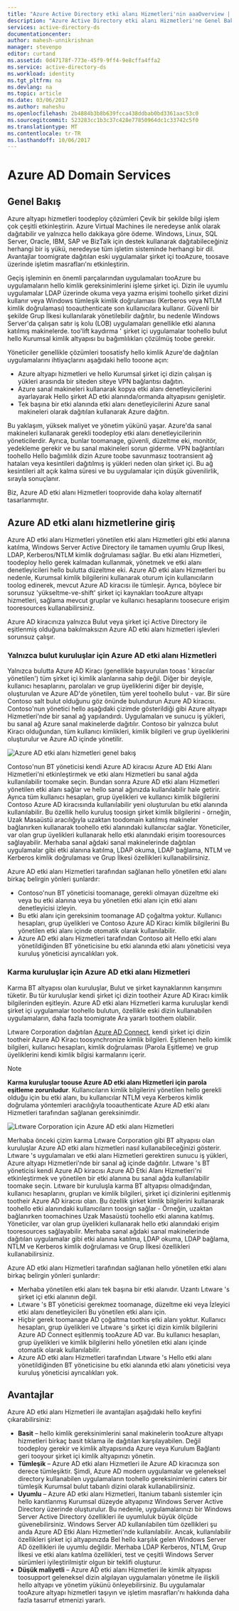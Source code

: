 ```yaml
---
title: "Azure Active Directory etki alanı Hizmetleri'nin aaaOverview | Microsoft Docs"
description: "Azure Active Directory etki alanı Hizmetleri'ne Genel Bakış"
services: active-directory-ds
documentationcenter: 
author: mahesh-unnikrishnan
manager: stevenpo
editor: curtand
ms.assetid: 0d47178f-773e-45f9-9ff4-9e8cffa4ffa2
ms.service: active-directory-ds
ms.workload: identity
ms.tgt_pltfrm: na
ms.devlang: na
ms.topic: article
ms.date: 03/06/2017
ms.author: maheshu
ms.openlocfilehash: 2b4884b3b8b639fcca438ddbab0bd3361aac53c0
ms.sourcegitcommit: 523283cc1b3c37c428e77850964dc1c33742c5f0
ms.translationtype: MT
ms.contentlocale: tr-TR
ms.lasthandoff: 10/06/2017
---
```

# <a name="azure-ad-domain-services"></a>Azure AD Domain Services
## <a name="overview"></a>Genel Bakış
Azure altyapı hizmetleri toodeploy çözümleri Çevik bir şekilde bilgi işlem çok çeşitli etkinleştirin. Azure Virtual Machines ile neredeyse anlık olarak dağıtabilir ve yalnızca hello dakikaya göre ödeme. Windows, Linux, SQL Server, Oracle, IBM, SAP ve BizTalk için destek kullanarak dağıtabileceğiniz herhangi bir iş yükü, neredeyse tüm işletim sisteminde herhangi bir dil. Avantajlar toomigrate dağıtılan eski uygulamalar şirket içi tooAzure, toosave üzerinde işletim masrafları'nı etkinleştirin.

Geçiş işleminin en önemli parçalarından uygulamaları tooAzure bu uygulamaların hello kimlik gereksinimlerini işleme şirket içi. Dizin ile uyumlu uygulamalar LDAP üzerinde okuma veya yazma erişimi toohello şirket dizini kullanır veya Windows tümleşik kimlik doğrulaması (Kerberos veya NTLM kimlik doğrulaması) tooauthenticate son kullanıcılara kullanır. Güvenli bir şekilde Grup İlkesi kullanılarak yönetilebilir dağıtılır, bu nedenle Windows Server'da çalışan satır iş kolu (LOB) uygulamaları genellikle etki alanına katılmış makinelerde. too'lift kaydırma ' şirket içi uygulamalar toohello bulut hello Kurumsal kimlik altyapısı bu bağımlılıkları çözülmüş toobe gerekir.

Yöneticiler genellikle çözümleri toosatisfy hello kimlik Azure'de dağıtılan uygulamalarını ihtiyaçlarını aşağıdaki hello tooone açın:

* Azure altyapı hizmetleri ve hello Kurumsal şirket içi dizin çalışan iş yükleri arasında bir siteden siteye VPN bağlantısı dağıtın.
* Azure sanal makineleri kullanarak kopya etki alanı denetleyicilerini ayarlayarak Hello şirket AD etki alanında/ormanda altyapısını genişletir.
* Tek başına bir etki alanında etki alanı denetleyicilerini Azure sanal makineleri olarak dağıtılan kullanarak Azure dağıtın.

Bu yaklaşım, yüksek maliyet ve yönetim yükünü yaşar. Azure'da sanal makineleri kullanarak gerekli toodeploy etki alanı denetleyicilerinin yöneticilerdir. Ayrıca, bunlar toomanage, güvenli, düzeltme eki, monitör, yedekleme gerekir ve bu sanal makineleri sorun giderme. VPN bağlantıları toohello Hello bağımlılık dizin Azure toobe savunmasız tootransient ağ hataları veya kesintileri dağıtılmış iş yükleri neden olan şirket içi. Bu ağ kesintileri alt açık kalma süresi ve bu uygulamalar için düşük güvenilirlik, sırayla sonuçlanır.

Biz, Azure AD etki alanı Hizmetleri tooprovide daha kolay alternatif tasarlanmıştır.

## <a name="introducing-azure-ad-domain-services"></a>Azure AD etki alanı hizmetlerine giriş
Azure AD etki alanı Hizmetleri yönetilen etki alanı Hizmetleri gibi etki alanına katılma, Windows Server Active Directory ile tamamen uyumlu Grup İlkesi, LDAP, Kerberos/NTLM kimlik doğrulaması sağlar. Bu etki alanı Hizmetleri, toodeploy hello gerek kalmadan kullanmak, yönetmek ve etki alanı denetleyicileri hello bulutta düzeltme eki. Azure AD etki alanı Hizmetleri bu nedenle, Kurumsal kimlik bilgilerini kullanarak oturum için kullanıcıların toolog edinerek, mevcut Azure AD kiracısı ile tümleşir. Ayrıca, böylece bir sorunsuz 'yükseltme-ve-shift' şirket içi kaynakları tooAzure altyapı hizmetleri, sağlama mevcut gruplar ve kullanıcı hesaplarını toosecure erişim tooresources kullanabilirsiniz.

Azure AD kiracınıza yalnızca Bulut veya şirket içi Active Directory ile eşitlenmiş olduğuna bakılmaksızın Azure AD etki alanı hizmetleri işlevleri sorunsuz çalışır.

### <a name="azure-ad-domain-services-for-cloud-only-organizations"></a>Yalnızca bulut kuruluşlar için Azure AD etki alanı Hizmetleri
Yalnızca bulutta Azure AD Kiracı (genellikle başvurulan tooas ' kiracılar yönetilen') tüm şirket içi kimlik alanlarına sahip değil. Diğer bir deyişle, kullanıcı hesaplarını, parolaları ve grup üyeliklerini diğer bir deyişle, oluşturulan ve Azure AD'de yönetilen, tüm yerel toohello bulut - var. Bir süre Contoso salt bulut olduğunu göz önünde bulundurun Azure AD kiracısı. Contoso'nun yönetici hello aşağıdaki çizimde gösterildiği gibi Azure altyapı Hizmetleri'nde bir sanal ağ yapılandırdı. Uygulamaları ve sunucu iş yükleri, bu sanal ağ Azure sanal makinelerde dağıtılır. Contoso bir yalnızca bulut Kiracı olduğundan, tüm kullanıcı kimlikleri, kimlik bilgileri ve grup üyeliklerini oluşturulur ve Azure AD içinde yönetilir.

![Azure AD etki alanı hizmetleri genel bakış](./media/active-directory-domain-services-overview/aadds-overview.png)

Contoso'nun BT yöneticisi kendi Azure AD kiracısı Azure AD Etki Alanı Hizmetleri'ni etkinleştirmek ve etki alanı Hizmetleri bu sanal ağda kullanılabilir toomake seçin. Bundan sonra Azure AD etki alanı Hizmetleri yönetilen etki alanı sağlar ve hello sanal ağınızda kullanılabilir hale getirir. Ayrıca tüm kullanıcı hesapları, grup üyelikleri ve kullanıcı kimlik bilgilerini Contoso Azure AD kiracısında kullanılabilir yeni oluşturulan bu etki alanında kullanılabilir. Bu özellik hello kuruluş toosign şirket kimlik bilgilerini - örneğin, Uzak Masaüstü aracılığıyla uzaktan toodomain katılmış makineler bağlanırken kullanarak toohello etki alanındaki kullanıcılar sağlar. Yöneticiler, var olan grup üyelikleri kullanarak hello etki alanındaki erişim tooresources sağlayabilir. Merhaba sanal ağdaki sanal makinelerinde dağıtılan uygulamalar gibi etki alanına katılma, LDAP okuma, LDAP bağlama, NTLM ve Kerberos kimlik doğrulaması ve Grup İlkesi özellikleri kullanabilirsiniz.

Azure AD etki alanı Hizmetleri tarafından sağlanan hello yönetilen etki alanı birkaç belirgin yönleri şunlardır:

* Contoso'nun BT yöneticisi toomanage, gerekli olmayan düzeltme eki veya bu etki alanına veya bu yönetilen etki alanı için etki alanı denetleyicisi izleyin.
* Bu etki alanı için gereksinim toomanage AD çoğaltma yoktur. Kullanıcı hesapları, grup üyelikleri ve Contoso Azure AD Kiracı kimlik bilgilerini Bu yönetilen etki alanı içinde otomatik olarak kullanılabilir.
* Azure AD etki alanı Hizmetleri tarafından Contoso ait Hello etki alanı yönetildiğinden BT yöneticisine bu etki alanında etki alanı yöneticisi veya kuruluş yöneticisi ayrıcalıkları yok.

### <a name="azure-ad-domain-services-for-hybrid-organizations"></a>Karma kuruluşlar için Azure AD etki alanı Hizmetleri
Karma BT altyapısı olan kuruluşlar, Bulut ve şirket kaynaklarının karışımını tüketir. Bu tür kuruluşlar kendi şirket içi dizin tootheir Azure AD Kiracı kimlik bilgilerinden eşitleyin. Azure AD etki alanı Hizmetleri karma kuruluşlar kendi şirket içi uygulamalar toohello bulutun, özellikle eski dizin kullanabilen uygulamaların, daha fazla toomigrate Ara yararlı toothem olabilir.

Lıtware Corporation dağıtılan [Azure AD Connect](../active-directory/active-directory-aadconnect.md), kendi şirket içi dizin tootheir Azure AD Kiracı toosynchronize kimlik bilgileri. Eşitlenen hello kimlik bilgileri, kullanıcı hesapları, kimlik doğrulaması (Parola Eşitleme) ve grup üyeliklerini kendi kimlik bilgisi karmalarını içerir.

> [!NOTE]
> **Karma kuruluşlar toouse Azure AD etki alanı Hizmetleri için parola eşitleme zorunludur**. Kullanıcıların kimlik bilgilerini yönetilen hello gerekli olduğu için bu etki alanı, bu kullanıcılar NTLM veya Kerberos kimlik doğrulama yöntemleri aracılığıyla tooauthenticate Azure AD etki alanı Hizmetleri tarafından sağlanan gereksinimdir.
>
>

![Lıtware Corporation için Azure AD etki alanı Hizmetleri](./media/active-directory-domain-services-overview/aadds-overview-synced-tenant.png)

Merhaba önceki çizim karma Lıtware Corporation gibi BT altyapısı olan kuruluşlar Azure AD etki alanı hizmetleri nasıl kullanabileceğinizi gösterir. Lıtware 's uygulamaları ve etki alanı Hizmetleri gerektiren sunucu iş yükleri, Azure altyapı Hizmetleri'nde bir sanal ağ içinde dağıtılır. Lıtware 's BT yöneticisi kendi Azure AD kiracısı Azure AD Etki Alanı Hizmetleri'ni etkinleştirmek ve yönetilen bir etki alanına bu sanal ağda kullanılabilir toomake seçin. Lıtware bir kuruluşla karma BT altyapısı olmadığından, kullanıcı hesaplarını, grupları ve kimlik bilgileri, şirket içi dizinlerini eşitlenmiş tootheir Azure AD kiracısı olan. Bu özellik şirket kimlik bilgilerini kullanarak toohello etki alanındaki kullanıcıların toosign sağlar - Örneğin, uzaktan bağlanırken toomachines Uzak Masaüstü toohello etki alanına katılmış. Yöneticiler, var olan grup üyelikleri kullanarak hello etki alanındaki erişim tooresources sağlayabilir. Merhaba sanal ağdaki sanal makinelerinde dağıtılan uygulamalar gibi etki alanına katılma, LDAP okuma, LDAP bağlama, NTLM ve Kerberos kimlik doğrulaması ve Grup İlkesi özellikleri kullanabilirsiniz.

Azure AD etki alanı Hizmetleri tarafından sağlanan hello yönetilen etki alanı birkaç belirgin yönleri şunlardır:

* Merhaba yönetilen etki alanı tek başına bir etki alanıdır. Uzantı Lıtware 's şirket içi etki alanının değil.
* Lıtware 's BT yöneticisi gerekmez toomanage, düzeltme eki veya İzleyici etki alanı denetleyicileri Bu yönetilen etki alanı için.
* Hiçbir gerek toomanage AD çoğaltma toothis etki alanı yoktur. Kullanıcı hesapları, grup üyelikleri ve Lıtware 's şirket içi dizin kimlik bilgilerini Azure AD Connect eşitlenmiş tooAzure AD var. Bu kullanıcı hesapları, grup üyelikleri ve kimlik bilgilerini hello yönetilen etki alanı içinde otomatik olarak kullanılabilir.
* Azure AD etki alanı Hizmetleri tarafından Lıtware 's Hello etki alanı yönetildiğinden BT yöneticisine bu etki alanında etki alanı yöneticisi veya kuruluş yöneticisi ayrıcalıkları yok.

## <a name="benefits"></a>Avantajlar
Azure AD etki alanı Hizmetleri ile avantajları aşağıdaki hello keyfini çıkarabilirsiniz:

* **Basit** – hello kimlik gereksinimlerini sanal makinelerin tooAzure altyapı hizmetleri birkaç basit tıklama ile dağıtılan karşılayabilen. Değil toodeploy gerekir ve kimlik altyapısında Azure veya Kurulum Bağlantı geri tooyour şirket içi kimlik altyapınızı yönetin.
* **Tümleşik** – Azure AD etki alanı Hizmetleri ile Azure AD kiracınıza son derece tümleşiktir. Şimdi, Azure AD modern uygulamalar ve geleneksel directory kullanabilen uygulamaların toohello gereksinimlerini caters bir tümleşik Kurumsal bulut tabanlı dizini olarak kullanabilirsiniz.
* **Uyumlu** – Azure AD etki alanı Hizmetleri, Itanium tabanlı sistemler için hello kanıtlanmış Kurumsal düzeyde altyapınız Windows Server Active Directory üzerinde oluşturulur. Bu nedenle, uygulamalarınızı bir Windows Server Active Directory özellikleri ile uyumluluk büyük ölçüde güvenebilirsiniz. Windows Server AD kullanılabilen tüm özellikleri şu anda Azure AD Etki Alanı Hizmetleri'nde kullanılabilir. Ancak, kullanılabilir özellikleri şirket içi altyapınızda Bel hello karşılık gelen Windows Server AD özellikleri ile uyumlu değildir. Merhaba LDAP Kerberos, NTLM, Grup İlkesi ve etki alanı katılma özellikleri, test ve çeşitli Windows Server sürümleri iyileştirilmiştir olgun bir teklifi oluşturur.
* **Düşük maliyetli** – Azure AD etki alanı Hizmetleri ile kimlik altyapısı toosupport geleneksel dizin algılayan uygulamaları yönetme ile ilişkili hello altyapı ve yönetim yükünü önleyebilirsiniz. Bu uygulamalar tooAzure altyapı hizmetleri taşıyın ve işletim masrafları'nı hakkında daha fazla tasarruf etmenizi yararlı.
